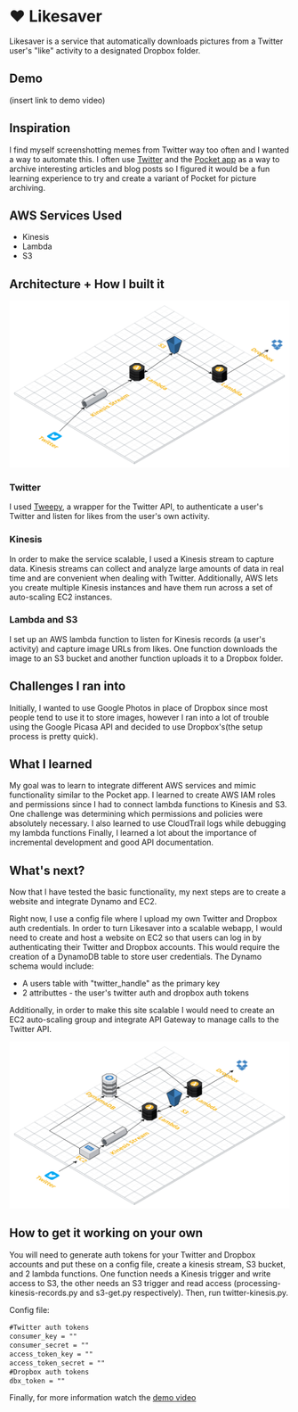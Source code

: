 # :heart: Likesaver 
Likesaver is a service that automatically downloads pictures from a Twitter user's "like" activity to a designated Dropbox folder. 

## Demo
(insert link to demo video)

## Inspiration
I find myself screenshotting memes from Twitter way too often and I wanted a way to automate this. I often use [Twitter](https://twitter.com/ "Twitter's Homepage") and the [Pocket app](https://getpocket.com/ "Pocket's Homepage") as a way to archive interesting articles and blog posts so I figured it would be a fun learning experience to try and create a variant of Pocket for picture archiving. 


## AWS Services Used
- Kinesis
- Lambda
- S3


## Architecture + How I built it
![Architecture Diagram](current_architecture.png)

### Twitter
I used [Tweepy](http://docs.tweepy.org/en/v3.5.0/getting_started.html), a wrapper for the Twitter API, to authenticate a user's Twitter and listen for likes from the user's own activity.

### Kinesis
In order to make the service scalable, I used a Kinesis stream to capture data. Kinesis streams can collect and analyze large amounts of data in real time and are convenient when dealing with Twitter. Additionally, AWS lets you create multiple Kinesis instances and have them run across a set of auto-scaling EC2 instances. 


### Lambda and S3
I set up an AWS lambda function to listen for Kinesis records (a user's activity) and capture image URLs from likes. One function downloads the image to an S3 bucket and another function uploads it to a Dropbox folder.


## Challenges I ran into
Initially, I wanted to use Google Photos in place of Dropbox since most people tend to use it to store images, however I ran into a lot of trouble using the Google Picasa API and decided to use Dropbox's(the setup process is pretty quick). 


## What I learned
My goal was to learn to integrate different AWS services and mimic functionality similar to the Pocket app. I learned to create AWS IAM roles and permissions since I had to connect lambda functions to Kinesis and S3. One challenge was determining which permissions and policies were absolutely necessary. I also learned to use CloudTrail logs while debugging my lambda functions
Finally, I learned a lot about the importance of incremental development and good API documentation. 

## What's next?
Now that I have tested the basic functionality, my next steps are to create a website and integrate Dynamo and EC2.

Right now, I use a config file where I upload my own Twitter and Dropbox auth credentials. In order to turn Likesaver into a scalable webapp, I would need to create and host a website on EC2 so that users can log in by authenticating their Twitter and Dropbox accounts. This would require the creation of a DynamoDB table to store user credentials. 
The Dynamo schema would include:
- A users table with "twitter_handle" as the primary key
- 2 attributtes - the user's twitter auth and dropbox auth tokens

Additionally, in order to make this site scalable I would need to create an EC2 auto-scaling group and integrate API Gateway to manage calls to the Twitter API.

![Desired Architecture Diagram](final_architecture.png)


## How to get it working on your own

You will need to generate auth tokens for your Twitter and Dropbox accounts and put these on a config file, create a kinesis stream, S3 bucket, and 2 lambda functions. One function needs a Kinesis trigger and write access to S3, the other needs an S3 trigger and read access (processing-kinesis-records.py and s3-get.py respectively). Then, run twitter-kinesis.py.

Config file:
~~~
#Twitter auth tokens
consumer_key = ""
consumer_secret = ""
access_token_key = ""
access_token_secret = ""
#Dropbox auth tokens
dbx_token = ""
~~~

Finally, for more information watch the [demo video](https://twitter.com/)





